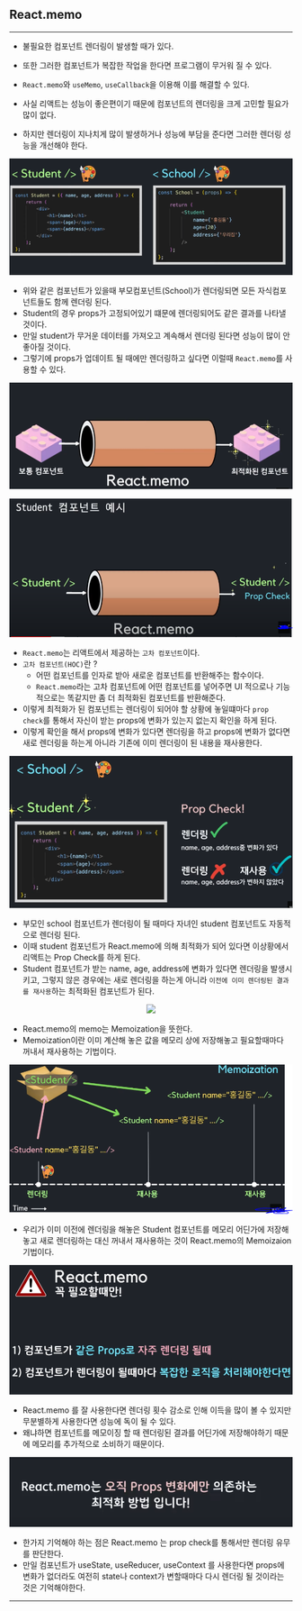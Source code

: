 ## React.memo

---

- 불필요한 컴포넌트 렌더링이 발생할 때가 있다.
- 또한 그러한 컴포넌트가 복잡한 작업을 한다면 프로그램이 무거워 질 수 있다.

- `React.memo`와 `useMemo`, `useCallback`을 이용해 이를 해결할 수 있다.

- 사실 리액트는 성능이 좋은편이기 때문에 컴포넌트의 렌더링을 크게 고민할 필요가 많이 없다.

- 하지만 렌더링이 지나치게 많이 발생하거나 성능에 부담을 준다면 그러한 렌더링 성능을 개선해야 한다.

<span align="center">

![](./image/1.PNG)

</span>

- 위와 같은 컴포넌트가 있을때 부모컴포넌트(School)가 렌더링되면 모든 자식컴포넌트들도 함께 렌더링 된다.
- Student의 경우 props가 고정되어있기 떄문에 렌더링되어도 같은 결과를 나타낼 것이다.
- 만일 student가 무거운 데이터를 가져오고 계속해서 렌더링 된다면 성능이 많이 안좋아질 것이다.
- 그렇기에 props가 업데이트 될 때에만 렌더링하고 싶다면 이럴때 `React.memo`를 사용할 수 있다.

<span align="center">

![](./image/2.PNG)

</span>

<span align="center">

![](./image/3.PNG)

</span>

- `React.memo`는 리액트에서 제공하는 `고차 컴포넌트`이다.
- `고차 컴포넌트(HOC)`란 ?
  - 어떤 컴포넌트를 인자로 받아 새로운 컴포넌트를 반환해주는 함수이다.
  - `React.memo`라는 고차 컴포넌트에 어떤 컴포넌트를 넣어주면 UI 적으로나 기능적으로는 똑같지만 좀 더 최적화된 컴포넌트를 반환해준다.
- 이렇게 최적화가 된 컴포넌트는 렌더링이 되어야 할 상황에 놓일떄마다 `prop check`를 통해서 자신이 받는 props에 변화가 있는지 없는지 확인을 하게 된다.
- 이렇게 확인을 해서 props에 변화가 있다면 렌더링을 하고 props에 변화가 없다면 새로 렌더링을 하는게 아니라 기존에 이미 렌더링이 된 내용을 재사용한다.

<span align="center">

![](./image/4.PNG)

</span>

- 부모인 school 컴포넌트가 렌더링이 될 때마다 자녀인 student 컴포넌트도 자동적으로 렌더링 된다.
- 이때 student 컴포넌트가 React.memo에 의해 최적화가 되어 있다면 이상황에서 리액트는 Prop Check를 하게 된다.
- Student 컴포넌트가 받는 name, age, address에 변화가 있다면 렌더링을 발생시키고, 그렇지 않은 경우에는 새로 렌더링을 하는게 아니라 `이전에 이미 렌더링된 결과를 재사용`하는 최적화된 컴포넌트가 된다.

<span align="center">

![](./image/6.PNG)

</span>

- React.memo의 memo는 Memoization을 뜻한다.
- Memoization이란 이미 계산해 놓은 값을 메모리 상에 저장해놓고 필요할때마다 꺼내서 재사용하는 기법이다.

<span align="center">

![](./image/7.PNG)

</span>

- 우리가 이미 이전에 렌더링을 해놓은 Student 컴포넌트를 메모리 어딘가에 저장해놓고 새로 렌더링하는 대신 꺼내서 재사용하는 것이 React.memo의 Memoizaion 기법이다.

<span align="center">

![](./image/8.PNG)

</span>

- React.memo 를 잘 사용한다면 렌더링 횟수 감소로 인해 이득을 많이 볼 수 있지만 무분별하게 사용한다면 성능에 독이 될 수 있다.
- 왜냐하면 컴포넌트를 메모이징 할 때 렌더링된 결과를 어딘가에 저장해야하기 때문에 메모리를 추가적으로 소비하기 때문이다.

<span align="center">

![](./image/9.PNG)

</span>

- 한가지 기억해야 하는 점은 React.memo 는 prop check를 통해서만 렌더링 유무를 판단한다.
- 만일 컴포넌트가 useState, useReducer, useContext 를 사용한다면 props에 변화가 없더라도 여전히 state나 context가 변할때마다 다시 렌더링 될 것이라는 것은 기억해야한다.

---
